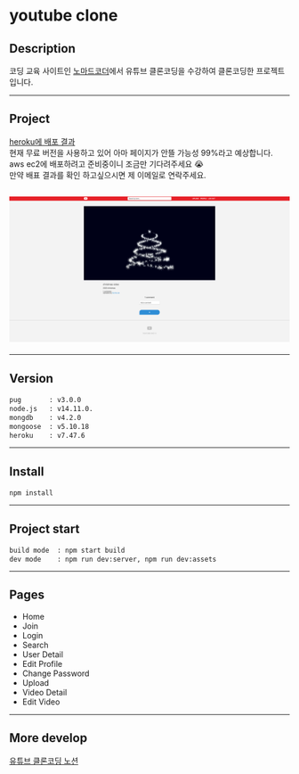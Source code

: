 # youtube clone

## Description

코딩 교육 사이트인 [노마드코더](https://nomadcoders.co/)에서 유튜브 클론코딩을 수강하여 클론코딩한 프로젝트입니다.

---

## Project

[heroku에 배포 결과](https://calm-citadel-50531.herokuapp.com/)<br />
현재 무료 버전을 사용하고 있어 아마 페이지가 안뜰 가능성 99%라고 예상합니다.
aws ec2에 배포하려고 준비중이니 조금만 기다려주세요 😭 <br />
만약 배표 결과를 확인 하고싶으시면 제 이메일로 연락주세요.

## ![detail.pug](images/detail.png)

---

## Version

```
pug       : v3.0.0
node.js   : v14.11.0.
mongdb    : v4.2.0
mongoose  : v5.10.18
heroku    : v7.47.6
```

---

## Install

```
npm install
```

---

## Project start

```
build mode  : npm start build
dev mode    : npm run dev:server, npm run dev:assets
```

---

## Pages

- Home
- Join
- Login
- Search
- User Detail
- Edit Profile
- Change Password
- Upload
- Video Detail
- Edit Video

---

## More develop

[유튜브 클론코딩 노션](https://www.notion.so/nibble2/2959c8f28aaf4580846cfc93b2d83b63)
